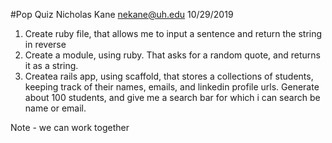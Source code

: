#Pop Quiz
Nicholas Kane
nekane@uh.edu
10/29/2019

1. Create ruby file, that allows me to input a sentence and return the string in reverse
2. Create a module, using ruby. That asks for a random quote, and returns it as a string.
3. Createa rails app, using scaffold, that stores a collections of students, keeping track of their names, emails, and linkedin profile urls. Generate about 100 students, and give me a search bar for which i can search be name or email.


Note - we can work together